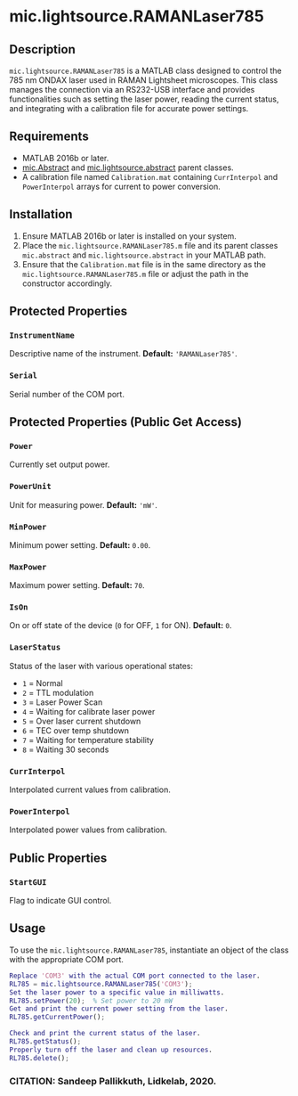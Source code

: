 # mic.lightsource.RAMANLaser785

## Description
`mic.lightsource.RAMANLaser785` is a MATLAB class designed to control the 785 nm ONDAX laser used in RAMAN Lightsheet microscopes. This class manages the connection via an RS232-USB interface and provides functionalities such as setting the laser power, reading the current status, and integrating with a calibration file for accurate power settings.

## Requirements
- MATLAB 2016b or later.
- [mic.Abstract](#) and [mic.lightsource.abstract](#) parent classes.
- A calibration file named `Calibration.mat` containing `CurrInterpol` and `PowerInterpol` arrays for current to power conversion.

## Installation
1. Ensure MATLAB 2016b or later is installed on your system.
2. Place the `mic.lightsource.RAMANLaser785.m` file and its parent classes `mic.abstract` and `mic.lightsource.abstract` in your MATLAB path.
3. Ensure that the `Calibration.mat` file is in the same directory as the `mic.lightsource.RAMANLaser785.m` file or adjust the path in the constructor accordingly.

## Protected Properties

### `InstrumentName`
Descriptive name of the instrument.
**Default:** `'RAMANLaser785'`.

### `Serial`
Serial number of the COM port.

## Protected Properties (Public Get Access)

### `Power`
Currently set output power.

### `PowerUnit`
Unit for measuring power.
**Default:** `'mW'`.

### `MinPower`
Minimum power setting.
**Default:** `0.00`.

### `MaxPower`
Maximum power setting.
**Default:** `70`.

### `IsOn`
On or off state of the device (`0` for OFF, `1` for ON).
**Default:** `0`.

### `LaserStatus`
Status of the laser with various operational states:
- `1` = Normal
- `2` = TTL modulation
- `3` = Laser Power Scan
- `4` = Waiting for calibrate laser power
- `5` = Over laser current shutdown
- `6` = TEC over temp shutdown
- `7` = Waiting for temperature stability
- `8` = Waiting 30 seconds

### `CurrInterpol`
Interpolated current values from calibration.

### `PowerInterpol`
Interpolated power values from calibration.

## Public Properties

### `StartGUI`
Flag to indicate GUI control.

## Usage
To use the `mic.lightsource.RAMANLaser785`, instantiate an object of the class with the appropriate COM port.
```matlab
Replace 'COM3' with the actual COM port connected to the laser.
RL785 = mic.lightsource.RAMANLaser785('COM3');
Set the laser power to a specific value in milliwatts.
RL785.setPower(20);  % Set power to 20 mW
Get and print the current power setting from the laser.
RL785.getCurrentPower();

Check and print the current status of the laser.
RL785.getStatus();
Properly turn off the laser and clean up resources.
RL785.delete();
```
### CITATION: Sandeep Pallikkuth, Lidkelab, 2020.

